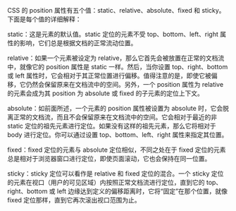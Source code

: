 CSS 的 position 属性有五个值：static、relative、absolute、fixed 和 sticky。下面是每个值的详细解释：

static：这是元素的默认值。static 定位的元素不受 top、bottom、left、right 属性的影响，它们总是根据文档的正常流动位置。

relative：如果一个元素被设定为 relative，那么它首先会被放置在正常的文档流中，就像它的 position 属性是 static 一样。然后，当你设置 top、right、bottom 或 left 属性时，它会相对于其正常位置进行偏移。值得注意的是，即使它被偏移，它仍然会保留原来在文档流中的空间。另外，一个 position 属性为 relative 的元素会成为其 position 为 absolute 或 fixed 的子元素的定位上下文。

absolute：如前面所述，一个元素的 position 属性被设置为 absolute 时，它会脱离正常的文档流，而且不会保留原来在文档流中的空间。它会相对于最近的非 static 定位的祖先元素进行定位。如果没有这样的祖先元素，那么它将相对于 body 进行定位。你可以通过设置 top、bottom、left、right 属性来指定其位置。

fixed：fixed 定位的元素与 absolute 定位相似，不同之处在于 fixed 定位的元素总是相对于浏览器窗口进行定位，即使页面滚动，它也会保持在同一位置。

sticky：sticky 定位可以看作是 relative 和 fixed 定位的混合。一个 sticky 定位的元素在视口（用户的可见区域）内按照正常文档流进行定位，直到它的 top、right、bottom 或 left 边缘达到定义的偏移距离时，它将“固定”在那个位置，就像 fixed 定位那样，直到它再次滚出视口范围为止。